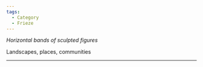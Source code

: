 ```yaml
---
tags:
  - Category
  - Frieze
---
```

*Horizontal bands of sculpted figures*

Landscapes, places, communities 

---